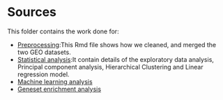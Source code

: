 # Sources

This folder contains the work done for:
-  [Preprocessing](preprocessing/Pre_processing.md):This Rmd file shows how we cleaned, and merged the two GEO datasets.
-  [Statistical analysis](exploratory_and_limma_analysis/exploratory_and_Limma_analysis.md):It contain details of the exploratory data analysis, Principal component analysis, Hierarchical Clustering and Linear regression model.
-  [Machine learning analysis](ml) 
-  [Geneset enrichment analysis](geneset_enrichment_analysis/Geneset_Enrichment_Analysis.md)

